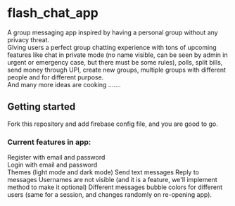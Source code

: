 # flash_chat_app

A group messaging app inspired by having a personal group without any privacy threat.<br />
GIving users a perfect group chatting experience with tons of upcoming features like chat in private mode (no name visible, can be seen by admin in urgent or emergency case, but there must be some rules), polls, split bills, send money through UPI, create new groups, multiple groups with different people and for different purpose.<br />
And many more ideas are cooking .......

## Getting started
Fork this repository and add firebase config file, and you are good to go.<br />

### Current features in app:
Register with email and password<br />
Login with email and password<br />
Themes (light mode and dark mode)
Send text messages
Reply to messages
Usernames are not visible (and it is a feature, we'll implement method to make it optional)
Different messages bubble colors for different users (same for a session, and changes randomly on re-opening app).
